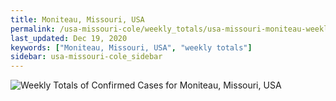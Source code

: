 ```yaml
---
title: Moniteau, Missouri, USA
permalink: /usa-missouri-cole/weekly_totals/usa-missouri-moniteau-weekly_totals.html
last_updated: Dec 19, 2020
keywords: ["Moniteau, Missouri, USA", "weekly totals"]
sidebar: usa-missouri-cole_sidebar
---
```


![Weekly Totals of Confirmed Cases for Moniteau, Missouri, USA](/covid_tracker/images/graphs/usa-missouri-moniteau-weekly_totals_graph.png)

